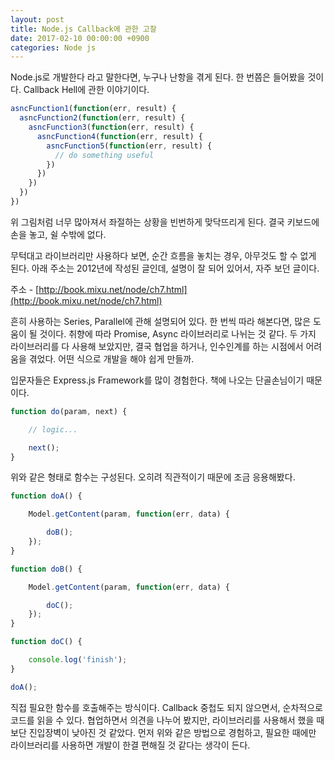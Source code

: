 ```yaml
---
layout: post
title: Node.js Callback에 관한 고찰
date: 2017-02-10 00:00:00 +0900
categories: Node js
---
```


Node.js로 개발한다 라고 말한다면, 누구나 난항을 겪게 된다. 한 번쯤은 들어봤을 것이다. Callback Hell에 관한 이야기이다.

```javascript
asncFunction1(function(err, result) {
  asncFunction2(function(err, result) {
    asncFunction3(function(err, result) {
      asncFunction4(function(err, result) {
        asncFunction5(function(err, result) {
          // do something useful
        })
      })
    })
  })
})
```

위 그림처럼 너무 많아져서 좌절하는 상황을 빈번하게 맞닥뜨리게 된다. 결국 키보드에 손을 놓고, 쉴 수밖에 없다.

무턱대고 라이브러리만 사용하다 보면, 순간 흐름을 놓치는 경우, 아무것도 할 수 없게 된다.
아래 주소는 2012년에 작성된 글인데, 설명이 잘 되어 있어서, 자주 보던 글이다.

주소 - [http://book.mixu.net/node/ch7.html](http://book.mixu.net/node/ch7.html)

흔히 사용하는 Series, Parallel에 관해 설명되어 있다. 한 번씩 따라 해본다면, 많은 도움이 될 것이다. 취향에 따라 Promise, Async 라이브러리로 나뉘는 것 같다. 두 가지 라이브러리를 다 사용해 보았지만, 결국 협업을 하거나, 인수인계를 하는 시점에서 어려움을 겪었다. 어떤 식으로 개발을 해야 쉽게 만들까.

입문자들은 Express.js Framework를 많이 경험한다. 책에 나오는 단골손님이기 때문이다.

```javascript
function do(param, next) {

    // logic...

    next();
}
```

위와 같은 형태로 함수는 구성된다. 오히려 직관적이기 때문에 조금 응용해봤다.

```javascript
function doA() {

    Model.getContent(param, function(err, data) {

        doB();
    });
}

function doB() {

    Model.getContent(param, function(err, data) {

        doC();
    });
}

function doC() {

    console.log('finish');
}

doA();
```

직접 필요한 함수를 호출해주는 방식이다. Callback 중첩도 되지 않으면서, 순차적으로 코드를 읽을 수 있다. 협업하면서 의견을 나누어 봤지만, 라이브러리를 사용해서 했을 때보단 진입장벽이 낮아진 것 같았다.
먼저 위와 같은 방법으로 경험하고, 필요한 때에만 라이브러리를 사용하면 개발이 한결 편해질 것 같다는 생각이 든다.
